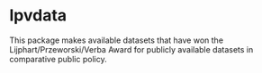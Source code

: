 # lpvdata
This package makes available datasets that have won the Lijphart/Przeworski/Verba Award for publicly available datasets in comparative public policy.
